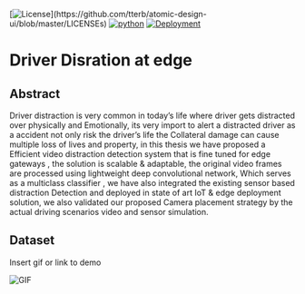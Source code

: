 
[![License ](https://img.shields.io/apm/l/atomic-design-ui.svg?)](https://github.com/tterb/atomic-design-ui/blob/master/LICENSEs)
[![python](https://img.shields.io/badge/Python-3.6-brightgreen.svg)]()
[![Deployment](https://img.shields.io/badge/Deployment-Azure%20IoT%20Edge-blue)](https://azure.microsoft.com/en-in/services/iot-edge/)

# Driver Disration at edge 

## Abstract 

Driver distraction is very common in today’s life where driver gets distracted over physically and
Emotionally, its very import to alert a distracted driver as a accident not only risk the driver’s life the
Collateral damage can cause multiple loss of lives and property, in this thesis we have proposed a
Efficient video distraction detection system that is fine tuned for edge gateways , the solution is
scalable & adaptable, the original video frames are processed using lightweight deep convolutional network,
Which serves as a multiclass classifier , we have also integrated the existing sensor based distraction
Detection and deployed in state of art IoT & edge deployment solution, we also validated our proposed
Camera placement strategy by the actual driving scenarios video and sensor simulation.

## Dataset 

Insert gif or link to demo

![GIF](docs/readmecontest/all-class-samples.gif)
